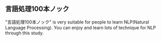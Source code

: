 ## 言語処理100本ノック

"言語処理100本ノック" is very suitable for people to learn NLP(Natural Language Processing). You can enjoy and learn lots of technique for NLP through this study.
